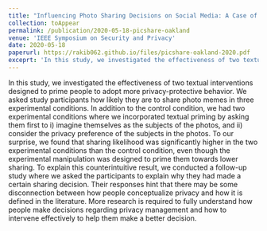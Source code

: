 ```yaml
---
title: "Influencing Photo Sharing Decisions on Social Media: A Case of Paradoxical Findings"
collection: toAppear
permalink: /publication/2020-05-18-picshare-oakland
venue: 'IEEE Symposium on Security and Privacy'
date: 2020-05-18
paperurl: https://rakib062.github.io/files/picshare-oakland-2020.pdf
exceprt: 'In this study, we investigated the effectiveness of two textual interventions designed to prime people to adopt more privacy-protective behavior.'
---
```


 In this study, we investigated the effectiveness of two textual interventions designed to prime people to adopt more privacy-protective behavior. We asked study participants how likely they are to share photo memes in three experimental conditions. In addition to the control condition, we had two experimental conditions where we incorporated textual priming by asking them first to i) imagine themselves as the subjects of the photos, and ii) consider the privacy preference of the subjects in the photos. To our surprise, we found that sharing likelihood was significantly higher in the two experimental conditions than the control condition, even though the experimental manipulation was designed to prime them towards lower sharing. To explain this counterintuitive result, we conducted a follow-up study where we asked the participants to explain why they had made a certain sharing decision. Their responses hint that there may be some disconnection between how people conceptualize privacy and how it is defined in the literature. More research is required to fully understand how people make decisions regarding privacy management and how to intervene effectively to help them make a better decision.
